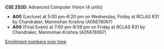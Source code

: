 **CSE 252D**: Advanced Computer Vision (4 units)

- **A00** (Lecture) at 5:00 pm–6:20 pm on Wednesday, Friday at RCLAS R31 by Chandraker, Manmohan Krishna (A05678067)
- **A00** (Final Exam) at 7:00 pm–9:59 pm on Friday at RCLAS R31 by Chandraker, Manmohan Krishna (A05678067)

[Enrollment numbers over time](./CSE252D.tsv)
